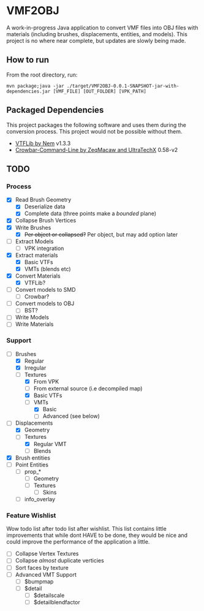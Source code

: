 # VMF2OBJ

A work-in-progress Java application to convert VMF files into OBJ files with materials (including brushes, displacements, entities, and models). This project is no where near complete, but updates are slowly being made.

## How to run

From the root directory, run:

`mvn package;java -jar ./target/VMF2OBJ-0.0.1-SNAPSHOT-jar-with-dependencies.jar [VMF_FILE] [OUT_FOLDER] [VPK_PATH]`

## Packaged Dependencies

This project packages the following software and uses them during the conversion process. This project would not be possible without them.

- [VTFLib by Nem](http://nemesis.thewavelength.net/index.php?p=40) v1.3.3
- [Crowbar-Command-Line by ZeqMacaw and UltraTechX](https://github.com/UltraTechX/Crowbar-Command-Line) 0.58-v2

## TODO

### Process
- [X] Read Brush Geometry
    - [X] Deserialize data
    - [X] Complete data (three points make a *bounded* plane)
- [X] Collapse Brush Vertices
- [X] Write Brushes
    - [X] ~~Per object or collapsed?~~ Per object, but may add option later
- [ ] Extract Models
    - [ ] VPK integration
- [X] Extract materials
    - [X] Basic VTFs
    - [X] VMTs (blends etc)
- [X] Convert Materials
    - [X] VTFLib?
- [ ] Convert models to SMD
    - [ ] Crowbar?
- [ ] Convert models to OBJ
    - [ ] BST?
- [ ] Write Models
- [ ] Write Materials

### Support
- [ ] Brushes
    - [X] Regular
    - [X] Irregular
    - [ ] Textures
        - [X] From VPK
        - [ ] From external source (i.e decompiled map)
        - [X] Basic VTFs
        - [ ] VMTs
            - [X] Basic
            - [ ] Advanced (see below)
- [ ] Displacements
    - [X] Geometry
    - [ ] Textures
        - [X] Regular VMT
        - [ ] Blends
- [X] Brush entities
- [ ] Point Entities
    - [ ] prop_*
        - [ ] Geometry
        - [ ] Textures
            - [ ] Skins
    - [ ] info_overlay

### Feature Wishlist
Wow todo list after todo list after wishlist. This list contains little improvements that while dont HAVE to be done, they would be nice and could improve the performance of the application a little.

- [ ] Collapse Vertex Textures
- [ ] Collapse *almost* duplicate verticies
- [ ] Sort faces by texture
- [ ] Advanced VMT Support
    - [ ] $bumpmap
    - [ ] $detail
        - [ ] $detailscale
        - [ ] $detailblendfactor